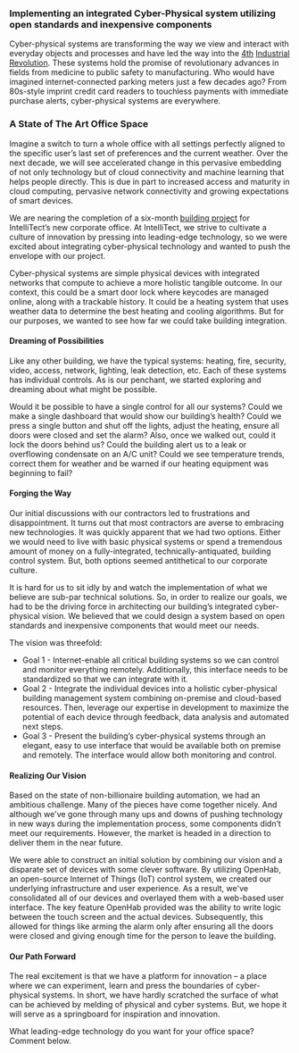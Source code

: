 
### Implementing an integrated Cyber-Physical system utilizing open standards and inexpensive components

Cyber-physical systems are transforming the way we view and interact with everyday objects and processes and have led the way into the [](/intellovations) [4](/demystified-industry-4-0/)[th](/demystified-industry-4-0/) [Industrial Revolution](/demystified-industry-4-0/). These systems hold the promise of revolutionary advances in fields from medicine to public safety to manufacturing. Who would have imagined internet-connected parking meters just a few decades ago? From 80s-style imprint credit card readers to touchless payments with immediate purchase alerts, cyber-physical systems are everywhere.

### **A State of The Art Office Space**

Imagine a switch to turn a whole office with all settings perfectly aligned to the specific user’s last set of preferences and the current weather. Over the next decade, we will see accelerated change in this pervasive embedding of not only technology but of cloud connectivity and machine learning that helps people directly. This is due in part to increased access and maturity in cloud computing, pervasive network connectivity and growing expectations of smart devices.

We are nearing the completion of a six-month [building project](/intellitect-today-new-building/) for IntelliTect’s new corporate office. At IntelliTect, we strive to cultivate a culture of innovation by pressing into leading-edge technology, so we were excited about integrating cyber-physical technology and wanted to push the envelope with our project.

Cyber-physical systems are simple physical devices with integrated networks that compute to achieve a more holistic tangible outcome. In our context, this could be a smart door lock where keycodes are managed online, along with a trackable history. It could be a heating system that uses weather data to determine the best heating and cooling algorithms. But for our purposes, we wanted to see how far we could take building integration.

#### Dreaming of Possibilities

Like any other building, we have the typical systems: heating, fire, security, video, access, network, lighting, leak detection, etc. Each of these systems has individual controls. As is our penchant, we started exploring and dreaming about what might be possible.

Would it be possible to have a single control for all our systems? Could we make a single dashboard that would show our building’s health? Could we press a single button and shut off the lights, adjust the heating, ensure all doors were closed and set the alarm? Also, once we walked out, could it lock the doors behind us? Could the building alert us to a leak or overflowing condensate on an A/C unit? Could we see temperature trends, correct them for weather and be warned if our heating equipment was beginning to fail?

#### Forging the Way

Our initial discussions with our contractors led to frustrations and disappointment. It turns out that most contractors are averse to embracing new technologies. It was quickly apparent that we had two options. Either we would need to live with basic physical systems or spend a tremendous amount of money on a fully-integrated, technically-antiquated, building control system. But, both options seemed antithetical to our corporate culture.

It is hard for us to sit idly by and watch the implementation of what we believe are sub-par technical solutions. So, in order to realize our goals, we had to be the driving force in architecting our building’s integrated cyber-physical vision. We believed that we could design a system based on open standards and inexpensive components that would meet our needs.

The vision was threefold:

- Goal 1 - Internet-enable all critical building systems so we can control and monitor everything remotely. Additionally, this interface needs to be standardized so that we can integrate with it.
- Goal 2 - Integrate the individual devices into a holistic cyber-physical building management system combining on-premise and cloud-based resources. Then, leverage our expertise in development to maximize the potential of each device through feedback, data analysis and automated next steps.
- Goal 3 - Present the building’s cyber-physical systems through an elegant, easy to use interface that would be available both on premise and remotely. The interface would allow both monitoring and control.

#### Realizing Our Vision

Based on the state of non-billionaire building automation, we had an ambitious challenge. Many of the pieces have come together nicely. And although we've gone through many ups and downs of pushing technology in new ways during the implementation process, some components didn’t meet our requirements. However, the market is headed in a direction to deliver them in the near future.

We were able to construct an initial solution by combining our vision and a disparate set of devices with some clever software. By utilizing OpenHab, an open-source Internet of Things (IoT) control system, we created our underlying infrastructure and user experience. As a result, we've consolidated all of our devices and overlayed them with a web-based user interface. The key feature OpenHab provided was the ability to write logic between the touch screen and the actual devices. Subsequently, this allowed for things like arming the alarm only after ensuring all the doors were closed and giving enough time for the person to leave the building.

#### Our Path Forward

The real excitement is that we have a platform for innovation – a place where we can experiment, learn and press the boundaries of cyber-physical systems. In short, we have hardly scratched the surface of what can be achieved by melding of physical and cyber systems. But, we hope it will serve as a springboard for inspiration and innovation.

What leading-edge technology do you want for your office space? Comment below.
